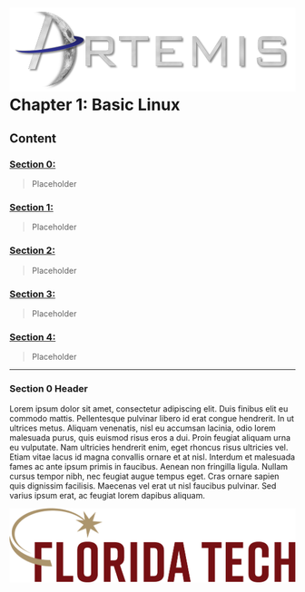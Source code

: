 ![](../images/artemis.png)
Chapter 1: Basic Linux
=====

## Content

### [Section 0:]()
> Placeholder
### [Section 1:]()
> Placeholder
### [Section 2:]()
> Placeholder
### [Section 3:]()
> Placeholder
### [Section 4:]()
> Placeholder

-----

### Section 0 Header

Lorem ipsum dolor sit amet, consectetur adipiscing elit. Duis finibus elit eu commodo mattis. Pellentesque pulvinar libero id erat congue hendrerit. In ut ultrices metus. Aliquam venenatis, nisl eu accumsan lacinia, odio lorem malesuada purus, quis euismod risus eros a dui. Proin feugiat aliquam urna eu vulputate. Nam ultricies hendrerit enim, eget rhoncus risus ultricies vel. Etiam vitae lacus id magna convallis ornare et at nisl. Interdum et malesuada fames ac ante ipsum primis in faucibus. Aenean non fringilla ligula. Nullam cursus tempor nibh, nec feugiat augue tempus eget. Cras ornare sapien quis dignissim facilisis. Maecenas vel erat ut nisl faucibus pulvinar. Sed varius ipsum erat, ac feugiat lorem dapibus aliquam. 


![](../images/floridatech.png)
